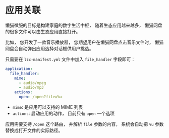 # 应用关联
懒猫微服的目标是构建家庭的数字生活中枢， 随着生态应用越来越多， 懒猫网盘的很多文件可以由生态应用直接打开。

比如， 您开发了一款音乐播放器， 您期望用户在懒猫网盘点击音乐文件时， 懒猫网盘会自动弹出应用选择对话框供用户挑选。

只需要在 `lzc-manifest.yml` 文件中加入 `file_handler` 字段即可：

```yml
application:
  file_handler:
    mime:
      - audio/mpeg
      - audio/mp3
    actions:
      open: /open?file=%u
```

- `mime`: 是应用可以支持的 MIME 列表
- `actions`: 启动应用的动作， 目前只有 `open` 一个选项

应用需要支持 `/open` 这个路由， 并解析 `file` 参数的内容， 系统会自动把 `%u` 参数替换成打开文件的实际路径。